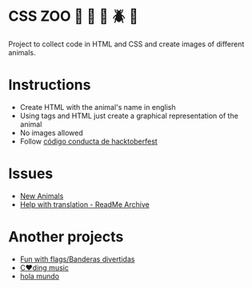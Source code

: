 # CSS ZOO :pig: :frog: :bee: :beetle: :lion:

Project to collect code in HTML and CSS and create images of different animals.

# Instructions

+ Create HTML with the animal's name in english
+ Using tags and HTML just create a graphical representation of the animal
+ No images allowed
+ Follow [código conducta de hacktoberfest](https://docs.google.com/document/d/1gFKOhyUqMZzrZcbq8A_TpO5x9J9HK6agv70awCH8pyI/edit)

# Issues

+ [New Animals](https://github.com/xaca/css_zoo/issues/2)
+ [Help with translation - ReadMe Archive](https://github.com/xaca/css_zoo/issues/1) 

# Another projects

+ [Fun with flags/Banderas divertidas](https://github.com/xaca/juego_banderas)
+ [C:heart:ding music](https://github.com/xaca/coding-music)
+ [hola mundo](https://github.com/xaca/holamundo.co) 
